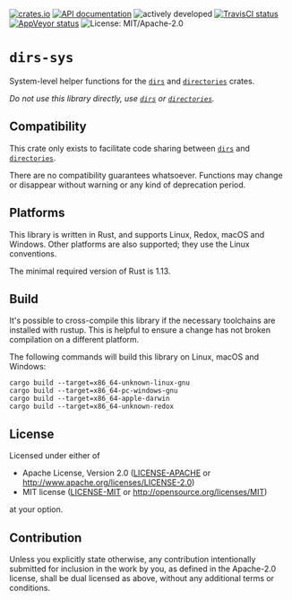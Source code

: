 [![crates.io](https://img.shields.io/crates/v/dirs-sys.svg)](https://crates.io/crates/dirs-sys)
[![API documentation](https://docs.rs/dirs-sys/badge.svg)](https://docs.rs/dirs-sys/)
![actively developed](https://img.shields.io/badge/maintenance-as--is-yellow.svg)
[![TravisCI status](https://img.shields.io/travis/soc/dirs-sys-rs/master.svg?label=Linux/macOS%20build)](https://travis-ci.org/soc/dirs-sys-rs)
[![AppVeyor status](https://img.shields.io/appveyor/ci/soc/dirs-sys-rs/master.svg?label=Windows%20build)](https://ci.appveyor.com/project/soc/dirs-sys-rs/branch/master)
![License: MIT/Apache-2.0](https://img.shields.io/badge/license-MIT%2FApache--2.0-orange.svg)

# `dirs-sys`

System-level helper functions for the [`dirs`](https://github.com/soc/dirs-rs)
and [`directories`](https://github.com/soc/directories-rs) crates.

_Do not use this library directly, use [`dirs`](https://github.com/soc/dirs-rs)
or [`directories`](https://github.com/soc/directories-rs)._

## Compatibility

This crate only exists to facilitate code sharing between [`dirs`](https://github.com/soc/dirs-rs)
and [`directories`](https://github.com/soc/directories-rs).

There are no compatibility guarantees whatsoever.
Functions may change or disappear without warning or any kind of deprecation period.  

## Platforms

This library is written in Rust, and supports Linux, Redox, macOS and Windows.
Other platforms are also supported; they use the Linux conventions.

The minimal required version of Rust is 1.13.

## Build

It's possible to cross-compile this library if the necessary toolchains are installed with rustup.
This is helpful to ensure a change has not broken compilation on a different platform.

The following commands will build this library on Linux, macOS and Windows:

```
cargo build --target=x86_64-unknown-linux-gnu
cargo build --target=x86_64-pc-windows-gnu
cargo build --target=x86_64-apple-darwin
cargo build --target=x86_64-unknown-redox
```

## License

Licensed under either of

 * Apache License, Version 2.0
   ([LICENSE-APACHE](LICENSE-APACHE) or http://www.apache.org/licenses/LICENSE-2.0)
 * MIT license
   ([LICENSE-MIT](LICENSE-MIT) or http://opensource.org/licenses/MIT)

at your option.

## Contribution

Unless you explicitly state otherwise, any contribution intentionally submitted
for inclusion in the work by you, as defined in the Apache-2.0 license, shall be
dual licensed as above, without any additional terms or conditions.
